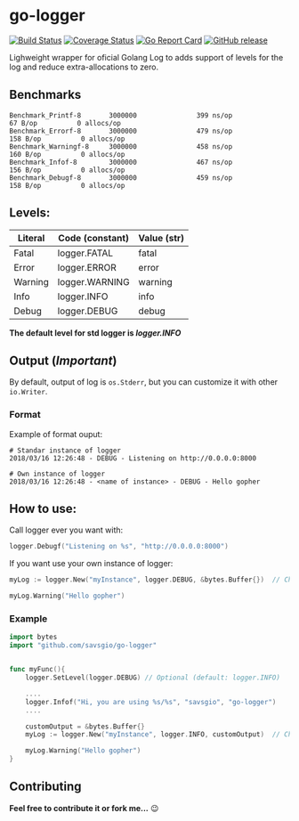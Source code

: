 go-logger
=========

[![Build Status](https://travis-ci.org/savsgio/go-logger.svg?branch=master)](https://travis-ci.org/savsgio/go-logger)
[![Coverage Status](https://coveralls.io/repos/github/savsgio/go-logger/badge.svg?branch=master)](https://coveralls.io/github/savsgio/go-logger?branch=master)
[![Go Report Card](https://goreportcard.com/badge/github.com/savsgio/go-logger)](https://goreportcard.com/report/github.com/savsgio/go-logger)
[![GitHub release](https://img.shields.io/github/release/savsgio/go-logger.svg)](https://github.com/savsgio/go-logger/releases)

Lighweight wrapper for oficial Golang Log to adds support of levels for the log and reduce extra-allocations to zero.

## Benchmarks
```
Benchmark_Printf-8       3000000               399 ns/op              67 B/op          0 allocs/op
Benchmark_Errorf-8       3000000               479 ns/op             158 B/op          0 allocs/op
Benchmark_Warningf-8     3000000               458 ns/op             160 B/op          0 allocs/op
Benchmark_Infof-8        3000000               467 ns/op             156 B/op          0 allocs/op
Benchmark_Debugf-8       3000000               459 ns/op             158 B/op          0 allocs/op
```

## Levels:

|Literal |Code (constant) |Value (str) |
|--------|----------------|------------|
|Fatal   |logger.FATAL    |fatal       |
|Error   |logger.ERROR    |error       |
|Warning |logger.WARNING  |warning     |
|Info    |logger.INFO     |info        |
|Debug   |logger.DEBUG    |debug       |

**The default level for std logger is *logger.INFO***

## Output (*Important*)

By default, output of log is `os.Stderr`, but you can customize it with other `io.Writer`.

### Format

Example of format ouput:
```text
# Standar instance of logger
2018/03/16 12:26:48 - DEBUG - Listening on http://0.0.0.0:8000

# Own instance of logger
2018/03/16 12:26:48 - <name of instance> - DEBUG - Hello gopher
```

## How to use:

Call logger ever you want with:
```go
logger.Debugf("Listening on %s", "http://0.0.0.0:8000")
```

If you want use your own instance of logger:

```go
myLog := logger.New("myInstance", logger.DEBUG, &bytes.Buffer{})  // Change level

myLog.Warning("Hello gopher")
```


### Example

```go
import bytes
import "github.com/savsgio/go-logger"


func myFunc(){
    logger.SetLevel(logger.DEBUG) // Optional (default: logger.INFO)

    ....
    logger.Infof("Hi, you are using %s/%s", "savsgio", "go-logger")
    ....

    customOutput = &bytes.Buffer{}
    myLog := logger.New("myInstance", logger.INFO, customOutput)  // Change level

    myLog.Warning("Hello gopher")
}
```

Contributing
------------

**Feel free to contribute it or fork me...** :wink:
